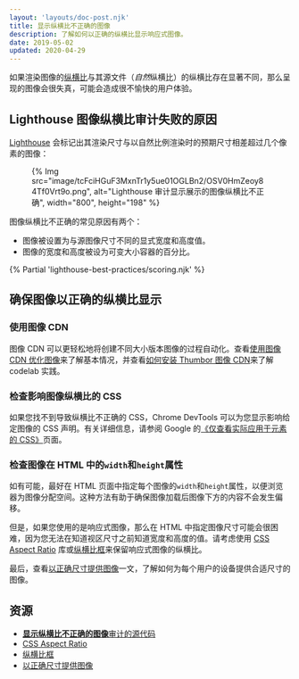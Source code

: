 ```yaml
---
layout: 'layouts/doc-post.njk'
title: 显示纵横比不正确的图像
description: 了解如何以正确的纵横比显示响应式图像。
date: 2019-05-02
updated: 2020-04-29
---
```


如果渲染图像的[纵横比](https://en.wikipedia.org/wiki/Aspect_ratio_(image))与其源文件（*自然*纵横比）的纵横比存在显著不同，那么呈现的图像会很失真，可能会造成很不愉快的用户体验。

## Lighthouse 图像纵横比审计失败的原因

[Lighthouse](https://developers.google.com/web/tools/lighthouse/) 会标记出其渲染尺寸与以自然比例渲染时的预期尺寸相差超过几个像素的图像：

<figure>{% Img src="image/tcFciHGuF3MxnTr1y5ue01OGLBn2/OSV0HmZeoy84Tf0Vrt9o.png", alt="Lighthouse 审计显示展示的图像纵横比不正确", width="800", height="198" %}</figure>

图像纵横比不正确的常见原因有两个：

- 图像被设置为与源图像尺寸不同的显式宽度和高度值。
- 图像的宽度和高度被设为可变大小容器的百分比。

{% Partial 'lighthouse-best-practices/scoring.njk' %}

## 确保图像以正确的纵横比显示

### 使用图像 CDN

图像 CDN 可以更轻松地将创建不同大小版本图像的过程自动化。查看[使用图像 CDN 优化图像](https://web.dev/articles/image-cdns)来了解基本情况，并查看[如何安装 Thumbor 图像 CDN](https://web.dev/articles/install-thumbor)来了解 codelab 实践。

### 检查影响图像纵横比的 CSS

如果您找不到导致纵横比不正确的 CSS，Chrome DevTools 可以为您显示影响给定图像的 CSS 声明。有关详细信息，请参阅 Google 的[《仅查看实际应用于元素的 CSS》](https://developers.google.com/web/tools/chrome-devtools/css/reference#computed)页面。

### 检查图像在 HTML 中的`width`和`height`属性

如有可能，最好在 HTML 页面中指定每个图像的`width`和`height`属性，以便浏览器为图像分配空间。这种方法有助于确保图像加载后图像下方的内容不会发生偏移。

但是，如果您使用的是响应式图像，那么在 HTML 中指定图像尺寸可能会很困难，因为您无法在知道视区尺寸之前知道宽度和高度的值。请考虑使用 [CSS Aspect Ratio](https://www.npmjs.com/package/css-aspect-ratio) 库或[纵横比框](https://css-tricks.com/aspect-ratio-boxes/)来保留响应式图像的纵横比。

最后，查看[以正确尺寸提供图像](https://web.dev/articles/serve-images-with-correct-dimensions)一文，了解如何为每个用户的设备提供合适尺寸的图像。

## 资源

- [**显示纵横比不正确的图像**审计的源代码](https://github.com/GoogleChrome/lighthouse/blob/master/lighthouse-core/audits/image-aspect-ratio.js)
- [CSS Aspect Ratio](https://www.npmjs.com/package/css-aspect-ratio)
- [纵横比框](https://css-tricks.com/aspect-ratio-boxes/)
- [以正确尺寸提供图像](https://web.dev/articles/serve-images-with-correct-dimensions)
